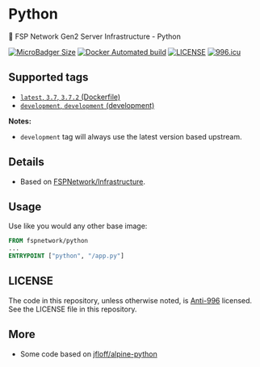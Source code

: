 # Python

🐳 FSP Network Gen2 Server Infrastructure - Python

[![MicroBadger Size](https://img.shields.io/microbadger/image-size/fspnetwork/python.svg?style=flat-square)](https://microbadger.com/#/images/fspnetwork/python)
[![Docker Automated build](https://img.shields.io/docker/automated/fspnetwork/python.svg?style=flat-square)](https://hub.docker.com/r/fspnetwork/python/)
[![LICENSE](https://img.shields.io/badge/license-Anti%20996-blue.svg?style=flat-square)](https://github.com/996icu/996.ICU/blob/master/LICENSE)
[![996.icu](https://img.shields.io/badge/link-996.icu-red.svg?style=flat-square)](https://996.icu)


## Supported tags

- [`latest`, `3.7`, `3.7.2` (Dockerfile)](https://github.com/FSPNET/Python/blob/master/3.7/Dockerfile)
- [`development`, `development` (development)](https://github.com/FSPNET/Python/blob/master/development/Dockerfile)

**Notes:**
- `development` tag will always use the latest version based upstream.

## Details

- Based on [FSPNetwork/Infrastructure](https://github.com/FSPNET/c).

## Usage

Use like you would any other base image:

```dockerfile
FROM fspnetwork/python
...
ENTRYPOINT ["python", "/app.py"]
```

## LICENSE

The code in this repository, unless otherwise noted, is [Anti-996](LICENSE) licensed. See the LICENSE file in this repository.

## More

- Some code based on [jfloff/alpine-python](https://github.com/jfloff/alpine-python)